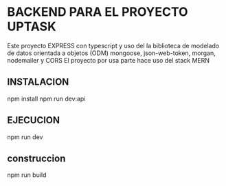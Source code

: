 # BACKEND PARA EL PROYECTO UPTASK

Este proyecto EXPRESS con typescript y uso del la biblioteca de modelado de datos orientada a objetos (ODM) mongoose, json-web-token, morgan, nodemailer y CORS
El proyecto por usa parte hace uso del stack MERN


## INSTALACION

npm install
npm run dev:api

## EJECUCION

npm run dev

## construccion

npm run build
